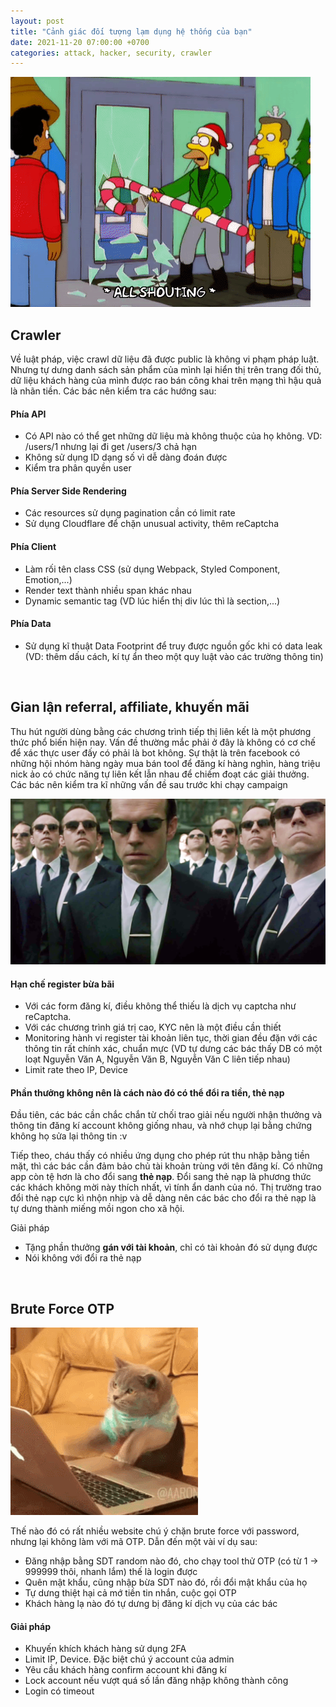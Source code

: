 ```yaml
---
layout: post
title: "Cảnh giác đối tượng lạm dụng hệ thống của bạn"
date: 2021-11-20 07:00:00 +0700
categories: attack, hacker, security, crawler
---
```



![](looting.gif)

## Crawler

Về luật pháp, việc crawl dữ liệu đã được public là không vi phạm pháp luật. Nhưng tự dưng danh sách sản phẩm của mình lại hiển thị trên trang đối thủ, dữ liệu khách hàng của mình được rao bán công khai trên mạng thì hậu quả là nhãn tiền. Các bác nên kiểm tra các hướng sau:

#### Phía API
- Có API nào có thể get những dữ liệu mà không thuộc của họ không. VD: /users/1 nhưng lại đi get /users/3 chả hạn
- Không sử dụng ID dạng số vì dễ dàng đoán được
- Kiểm tra phân quyền user

#### Phía Server Side Rendering
- Các resources sử dụng pagination cần có limit rate
- Sử dụng Cloudflare để chặn unusual activity, thêm reCaptcha

#### Phía Client
- Làm rối tên class CSS (sử dụng Webpack, Styled Component, Emotion,...)
- Render text thành nhiều span khác nhau
- Dynamic semantic tag (VD lúc hiển thị div lúc thì là section,...)

#### Phía Data
- Sử dụng kĩ thuật Data Footprint để truy được nguồn gốc khi có data leak (VD: thêm dấu cách, kí tự ẩn theo một quy luật vào các trường thông tin)

<br>

## Gian lận referral, affiliate, khuyến mãi

Thu hút người dùng bằng các chương trình tiếp thị liên kết là một phương thức phổ biến hiện nay. Vấn đề thường mắc phải ở đây là không có cơ chế để xác thực user đấy có phải là bot không. Sự thật là trên facebook có những hội nhóm hàng ngày mua bán tool để đăng kí hàng nghìn, hàng triệu nick ảo có chức năng tự liên kết lẫn nhau để chiếm đoạt các giải thưởng. Các bác nên kiểm tra kĩ những vấn đề sau trước khi chạy campaign

![](agentSmith.jpg)

#### Hạn chế register bừa bãi

- Với các form đăng kí, điều không thể thiếu là dịch vụ captcha như reCaptcha.
- Với các chương trình giá trị cao, KYC nên là một điều cần thiết
- Monitoring hành vi register tài khoản liên tục, thời gian đều đặn với các thông tin rất chính xác, chuẩn mực (VD tự dưng các bác thấy DB có một loạt Nguyễn Văn A, Nguyễn Văn B, Nguyễn Văn C liên tiếp nhau)
- Limit rate theo IP, Device

#### Phần thưởng không nên là cách nào đó có thể đổi ra tiền, thẻ nạp

Đầu tiên, các bác cần chắc chắn từ chối trao giải nếu người nhận thưởng và thông tin đăng kí account không giống nhau, và nhớ chụp lại bằng chứng không họ sửa lại thông tin :v

Tiếp theo, cháu thấy có nhiều ứng dụng cho phép rút thu nhập bằng tiền mặt, thì các bác cần đảm bảo chủ tài khoản trùng với tên đăng kí. Có những app còn tệ hơn là cho đổi sang **thẻ nạp**. Đổi sang thẻ nạp là phương thức các khách không mời này thích nhất, vì tính ẩn danh của nó. Thị trường trao đổi thẻ nạp cực kì nhộn nhịp và dễ dàng nên các bác cho đổi ra thẻ nạp là tự dưng thành miếng mồi ngon cho xã hội.

Giải pháp
- Tặng phần thưởng **gán với tài khoản**, chỉ có tài khoản đó sử dụng được
- Nói không với đổi ra thẻ nạp

<br>

## Brute Force OTP

![](2GU.gif)

Thế nào đó có rất nhiều website chú ý chặn brute force với password, nhưng lại không làm với mã OTP. Dẫn đến một vài ví dụ sau:
- Đăng nhập bằng SDT random nào đó, cho chạy tool thử OTP (có từ 1 -> 999999 thôi, nhanh lắm) thế là login được
- Quên mật khẩu, cũng nhập bừa SDT nào đó, rồi đổi mật khẩu của họ
- Tự dưng thiệt hại cả mớ tiền tin nhắn, cuộc gọi OTP
- Khách hàng lạ nào đó tự dưng bị đăng kí dịch vụ của các bác

#### Giải pháp
- Khuyến khích khách hàng sử dụng 2FA
- Limit IP, Device. Đặc biệt chú ý account của admin
- Yêu cầu khách hàng confirm account khi đăng kí
- Lock account nếu vượt quá số lần đăng nhập không thành công
- Login có timeout
